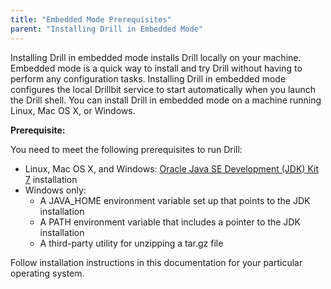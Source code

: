 ```yaml
---
title: "Embedded Mode Prerequisites"
parent: "Installing Drill in Embedded Mode"
---
```

Installing Drill in embedded mode installs Drill locally on your machine.
Embedded mode is a quick way to install and try Drill without having to
perform any configuration tasks. Installing Drill in embedded mode configures the
local Drillbit service to start automatically when you launch the Drill shell. You can install Drill in embedded mode on a machine
running Linux, Mac OS X, or Windows.

**Prerequisite:**

You need to meet the following prerequisites to run Drill:

* Linux, Mac OS X, and Windows: [Oracle Java SE Development (JDK) Kit 7](http://www.oracle.com/technetwork/java/javase/downloads/jdk7-downloads-1880260.html) installation  
* Windows only:  
  * A JAVA_HOME environment variable set up that points to the JDK installation  
  * A PATH environment variable that includes a pointer to the JDK installation  
  * A third-party utility for unzipping a tar.gz file 

Follow installation instructions in this documentation for your particular operating system.
